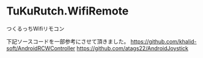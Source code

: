 # TuKuRutch.WifiRemote
つくるっちWifiリモコン

下記ソースコードを一部参考にさせて頂きました。
https://github.com/khalid-soft/AndroidRCWController
https://github.com/atags22/AndroidJoystick
